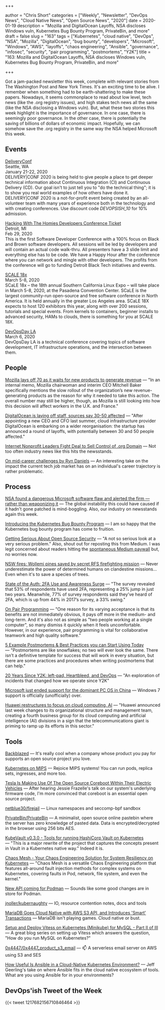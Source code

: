 +++

author = "Chris Short"
categories = ["Weekly", "Newsletter", "DevOps News", "Cloud Native News", "Open Source News", "2020"]
date = 2020-01-19
description = "Mozilla and DigitalOcean Layoffs, NSA discloses Windows vuln, Kubernetes Bug Bounty Program, PrivateBin, and more"
draft = false
slug = "163"
tags = ["Kubernetes", "cloud native", "DevOps", "NSA", "Mozilla", "DigitalOcean", "bug bounty", "developers", "Microsoft", "Windows", "AWS", "layoffs", "chaos engineering", "Ansible", "governance", "infosec", "security", "pair programming", "postmortems", "Y2K"]
title = "163: Mozilla and DigitalOcean Layoffs, NSA discloses Windows vuln, Kubernetes Bug Bounty Program, PrivateBin, and more"

+++

Got a jam-packed newsletter this week, complete with relevant stories from The Washington Post and New York Times. It's an exciting time to be alive. I remember when something had to be earth-shattering to make these papers. Nowadays, it seems commonplace to read about low level, tech news (like the .org registry issues), and high stakes tech news all the same (like the NSA disclosing a Windows vuln). But, what these two stories this week highlight is the importance of governance. In one case, there is seemingly poor governance. In the other case, there is potentially the saving of billions of dollars of economic impact. Hopefully, we can somehow save the .org registry in the same way the NSA helped Microsoft this week.

## Events

[DeliveryConf](https://www.deliveryconf.com/)  
Seattle, WA  
January 21-22, 2020  
DELIVERY|CONF 2020 is being held to give people a place to get deeper technical information about Continuous Integration (CI) and Continuous Delivery (CD). Our goal isn't to just tell you to "do the technical thing"; it is to show you real world examples of how others have done it. DELIVERY|CONF 2020 is a not-for-profit event being created by an all-volunteer team with many years of experience both in the technology and with creating conferences. Use discount code *DEVOPSISH_10* for 10% admission.

[Hacking With The Homies Developers Conference Ticket](https://www.eventbrite.com/e/hacking-with-the-homies-developers-conference-tickets-83203845943)  
Detroit, MI  
Feb 29, 2020  
This is the first Software Developer Conference with a 100% focus on Black and Brown software developers. All sessions will be led by developers and will contain an actual code walk-thru. All presenters have a 3 slide limit and everything else has to be code. We have a Happy Hour after the conference where you can network and mingle with other developers. The profits from the conference will go to funding Detroit Black Tech initiatives and events.

[SCALE 18x](https://www.socallinuxexpo.org)  
March 5-8, 2020  
SCaLE 18x – the 18th annual Southern California Linux Expo – will take place in March 5-8, 2020, at the Pasadena Convention Center. SCaLE is the largest community-run open-source and free software conference in North America. It is held annually in the greater Los Angeles area. SCaLE 18X expects to host 120 exhibitors this year, along with over 200 sessions, tutorials and special events. From kernels to containers, beginner installs to advanced security, HAMs to clouds, there is something for you at SCALE 18X.

[DevOpsDay LA](https://devopsdays.org/events/2020-los-angeles/)  
March 6, 2020  
DevOpsDay LA is a technical conference covering topics of software development, IT infrastructure operations, and the intersection between them.

## People

[Mozilla lays off 70 as it waits for new products to generate revenue](https://techcrunch.com/2020/01/15/mozilla-lays-off-70-as-it-waits-for-subscription-products-to-generate-revenue/) — "In an internal memo, Mozilla chairwoman and interim CEO Mitchell Baker specifically mentions the slow rollout of the organization’s new revenue-generating products as the reason for why it needed to take this action. The overall number may still be higher, though, as Mozilla is still looking into how this decision will affect workers in the U.K. and France."

[DigitalOcean is laying off staff, sources say 30-50 affected](https://techcrunch.com/2020/01/17/digitalocean-layoffs/) — "After appointing a new CEO and CFO last summer, cloud infrastructure provider DigitalOcean is embarking on a wider reorganisation: the startup has announced a round of layoffs, with potentially between 30 and 50 people affected."

[Internet Nonprofit Leaders Fight Deal to Sell Control of .org Domain](https://www.nytimes.com/reuters/2020/01/10/technology/09reuters-internet-domain-sale.html) — Not too often industry news like this hits the newsstands.

[On mid-career challenges by Ryn Daniels](https://www.ryn.works/blog/on-mid-career-challenges) — An interesting take on the impact the current tech job market has on an individual's career trajectory is rather problematic.

## Process

[NSA found a dangerous Microsoft software flaw and alerted the firm — rather than weaponizing it](https://www.washingtonpost.com/national-security/nsa-found-a-dangerous-microsoft-software-flaw-and-alerted-the-firm--rather-than-weaponize-it/2020/01/14/f024c926-3679-11ea-bb7b-265f4554af6d_story.html) — The global instability this could have caused if it hadn't gone patched is mind-boggling. Also, our industry on newsstands again this week.

[Introducing the Kubernetes Bug Bounty Program](https://www.cncf.io/blog/2020/01/14/introducing-the-kubernetes-bug-bounty-program/) — I am so happy that the Kubernetes bug bounty program has come to fruition.

[Getting Serious About Open Source Security](https://cd.foundation/blog/2020/01/15/getting-serious-about-open-source-security/) — "A not so serious look at a very serious problem." Also, shout out for reposting this from Medium. I was legit concerned about readers hitting the [spontaneous Medium paywall](https://nomedium.dev) but, no worries now.

[NSW fires: Wollemi pines saved by secret RFS firefighting mission](https://www.smh.com.au/environment/conservation/incredible-secret-firefighting-mission-saves-famous-dinosaur-trees-20200115-p53rom.html) — Never underestimate the power of determined humans on clandestine missions... Even when it's to save a species of trees.

[State of the Auth: 2FA Use and Awareness Surge](https://duo.com/blog/2fa-use-and-awareness-surge) — "The survey revealed that 53% of respondents have used 2FA, representing a 25% jump in just two years. Meanwhile, 77% of survey respondents said they’ve heard of 2FA, which is up from 44% in 2017’s survey, a 33% swing."

[On Pair Programming](https://martinfowler.com/articles/on-pair-programming.html) — "One reason for its varying acceptance is that its benefits are not immediately obvious, it pays off more in the medium- and long-term. And it's also not as simple as "two people working at a single computer", so many dismiss it quickly when it feels uncomfortable. However, in our experience, pair programming is vital for collaborative teamwork and high quality software."

[5 Example Postmortems & Best Practices you can Start Using Today](https://www.blameless.com/5-best-practices-nailing-postmortems/) — "Postmortems are like snowflakes; no two will ever look the same. There isn’t a definitive template for success that will work in every situation, but there are some practices and procedures when writing postmortems that can help."

[20 Years Since Y2K: left-pad, Heartbleed, and DevOps](https://www.transposit.com/blog/2020.01.15-left-pad-heartbleed-and-devops/) — "An exploration of incidents that changed how we operate since Y2K"

[Microsoft just ended support for the dominant PC OS in China](https://www.abacusnews.com/china-tech-city/microsoft-just-ended-support-dominant-pc-os-china/article/3045984) — Windows 7 support is officially (unofficially) over.

[Huawei restructures to focus on cloud computing, AI](https://technode.com/2020/01/14/huawei-makes-changes-to-organizational-structure-highlighting-cloud-computing-ai/) — "Huawei announced last week changes to its organizational structure and management team, creating a fourth business group for its cloud computing and artificial intelligence (AI) divisions in a sign that the telecommunications giant is priming to ramp up its efforts in this sector."

## Tools

[Backblazed](https://daniel.haxx.se/blog/2020/01/14/backblazed/) — It's really cool when a company whose product you pay for supports an open source project you love.

[Kubernetes on MIPS](https://kubernetes.io/blog/2020/01/15/kubernetes-on-mips/) — Rejoice MIPS systems! You can run pods, replica sets, ingresses, and more too.

[Tesla Is Making Use Of The Open Source Coreboot Within Their Electric Vehicles](https://www.phoronix.com/scan.php?page=news_item&px=Tesla-Uses-Coreboot) — After hearing Jessie Frazelle's talk on our system's underlying firmware code, I'm more convinced that coreboot is an essential open source project.

[netblue30/firejail](https://github.com/netblue30/firejail) — Linux namespaces and seccomp-bpf sandbox

[PrivateBin/PrivateBin](https://github.com/PrivateBin/PrivateBin) — A minimalist, open source online pastebin where the server has zero knowledge of pasted data. Data is encrypted/decrypted in the browser using 256 bits AES.

[KubeVault v0.3.0 - Tools for running HashiCorp Vault on Kubernetes](https://blog.byte.builders/post/kubevault-v0.3.0/) — "This is a major rewrite of the project that captures the concepts present in Vault in a Kubernetes native way." Indeed it is.

[Chaos Mesh - Your Chaos Engineering Solution for System Resiliency on Kubernetes](https://pingcap.com/blog/chaos-mesh-your-chaos-engineering-solution-for-system-resiliency-on-kubernetes/) — "Chaos Mesh is a versatile Chaos Engineering platform that features all-around fault injection methods for complex systems on Kubernetes, covering faults in Pod, network, file system, and even the kernel."

[New API coming for Podman](https://podman.io/releases/2020/01/17/podman-new-api.html) — Sounds like some good changes are in store for Podman.

[jnoller/kubernaughty](https://github.com/jnoller/kubernaughty) — IO, resource contention notes, docs and tools

[MariaDB Goes Cloud Native with AWS S3 API, and Introduces 'Smart' Transactions](https://thenewstack.io/mariadb-goes-cloud-native-with-aws-s3-api-and-introduces-smart-transactions/) — MariaDB isn't playing games. Cloud native or bust.

[Setup and Deploy Vitess on Kubernetes (Minikube) for MySQL - Part II of III](https://www.percona.com/blog/2020/01/14/setup-and-deploy-vitess-on-kubernetes-minikube-for-mysql-part-ii-of-iii/) — A great blog series on setting up Vitess which answers the question, "How do you run MySQL on Kubernetes?"

[0x4447/0x4447_product_s3_email](https://github.com/0x4447/0x4447_product_s3_email) — 📫 A serverless email server on AWS using S3 and SES

[How Useful Is Ansible in a Cloud-Native Kubernetes Environment?](https://www.ansible.com/blog/how-useful-is-ansible-in-a-cloud-native-kubernetes-environment) — Jeff Geerling's take on where Ansible fits in the cloud native ecosystem of tools. What are you using Ansible for in your environments?

## DevOps'ish Tweet of the Week

{{< tweet 1217682156710846464 >}}
